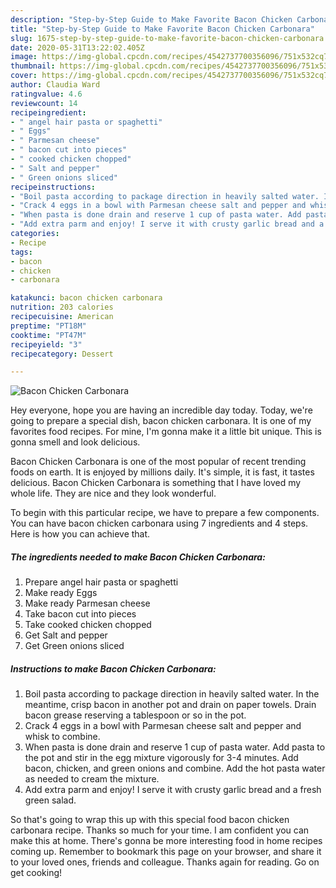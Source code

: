 ```yaml
---
description: "Step-by-Step Guide to Make Favorite Bacon Chicken Carbonara"
title: "Step-by-Step Guide to Make Favorite Bacon Chicken Carbonara"
slug: 1675-step-by-step-guide-to-make-favorite-bacon-chicken-carbonara
date: 2020-05-31T13:22:02.405Z
image: https://img-global.cpcdn.com/recipes/4542737700356096/751x532cq70/bacon-chicken-carbonara-recipe-main-photo.jpg
thumbnail: https://img-global.cpcdn.com/recipes/4542737700356096/751x532cq70/bacon-chicken-carbonara-recipe-main-photo.jpg
cover: https://img-global.cpcdn.com/recipes/4542737700356096/751x532cq70/bacon-chicken-carbonara-recipe-main-photo.jpg
author: Claudia Ward
ratingvalue: 4.6
reviewcount: 14
recipeingredient:
- " angel hair pasta or spaghetti"
- " Eggs"
- " Parmesan cheese"
- " bacon cut into pieces"
- " cooked chicken chopped"
- " Salt and pepper"
- " Green onions sliced"
recipeinstructions:
- "Boil pasta according to package direction in heavily salted water. In the meantime, crisp bacon in another pot and drain on paper towels. Drain bacon grease reserving a tablespoon or so in the pot."
- "Crack 4 eggs in a bowl with Parmesan cheese salt and pepper and whisk to combine."
- "When pasta is done drain and reserve 1 cup of pasta water. Add pasta to the pot and stir in the egg mixture vigorously for 3-4 minutes. Add bacon, chicken, and green onions and combine. Add the hot pasta water as needed to cream the mixture."
- "Add extra parm and enjoy! I serve it with crusty garlic bread and a fresh green salad."
categories:
- Recipe
tags:
- bacon
- chicken
- carbonara

katakunci: bacon chicken carbonara 
nutrition: 203 calories
recipecuisine: American
preptime: "PT18M"
cooktime: "PT47M"
recipeyield: "3"
recipecategory: Dessert

---
```



![Bacon Chicken Carbonara](https://img-global.cpcdn.com/recipes/4542737700356096/751x532cq70/bacon-chicken-carbonara-recipe-main-photo.jpg)

Hey everyone, hope you are having an incredible day today. Today, we're going to prepare a special dish, bacon chicken carbonara. It is one of my favorites food recipes. For mine, I'm gonna make it a little bit unique. This is gonna smell and look delicious.

Bacon Chicken Carbonara is one of the most popular of recent trending foods on earth. It is enjoyed by millions daily. It's simple, it is fast, it tastes delicious. Bacon Chicken Carbonara is something that I have loved my whole life. They are nice and they look wonderful.




To begin with this particular recipe, we have to prepare a few components. You can have bacon chicken carbonara using 7 ingredients and 4 steps. Here is how you can achieve that.

<!--inarticleads1-->

##### The ingredients needed to make Bacon Chicken Carbonara:

1. Prepare  angel hair pasta or spaghetti
1. Make ready  Eggs
1. Make ready  Parmesan cheese
1. Take  bacon cut into pieces
1. Take  cooked chicken chopped
1. Get  Salt and pepper
1. Get  Green onions sliced




<!--inarticleads2-->

##### Instructions to make Bacon Chicken Carbonara:

1. Boil pasta according to package direction in heavily salted water. In the meantime, crisp bacon in another pot and drain on paper towels. Drain bacon grease reserving a tablespoon or so in the pot.
1. Crack 4 eggs in a bowl with Parmesan cheese salt and pepper and whisk to combine.
1. When pasta is done drain and reserve 1 cup of pasta water. Add pasta to the pot and stir in the egg mixture vigorously for 3-4 minutes. Add bacon, chicken, and green onions and combine. Add the hot pasta water as needed to cream the mixture.
1. Add extra parm and enjoy! I serve it with crusty garlic bread and a fresh green salad.




So that's going to wrap this up with this special food bacon chicken carbonara recipe. Thanks so much for your time. I am confident you can make this at home. There's gonna be more interesting food in home recipes coming up. Remember to bookmark this page on your browser, and share it to your loved ones, friends and colleague. Thanks again for reading. Go on get cooking!
